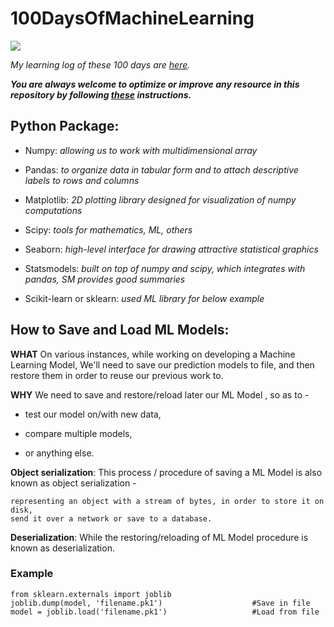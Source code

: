 # 100DaysOfMachineLearning

![](https://hackernoon.com/drafts/e11c20yk.png)


*My learning log of these 100 days are [here](https://github.com/Aman9026/100DaysOfMachineLearning/blob/master/LOG.md).*



***You are always welcome to optimize or improve any resource in this repository by following [these](https://github.com/Aman9026/100DaysOfMachineLearning/blob/master/CONTRIBUTING.md) instructions.***

## Python Package:
* Numpy: *allowing us to work with multidimensional array*

* Pandas: *to organize data in tabular form and to attach descriptive labels to rows and columns*

* Matplotlib: *2D plotting library designed for visualization of numpy computations*

* Scipy: *tools for mathematics, ML, others*

* Seaborn: *high-level interface for drawing attractive statistical graphics*

* Statsmodels: *built on top of numpy and scipy, which integrates with pandas, SM provides good summaries*

* Scikit-learn or sklearn: *used ML library for below example*


## How to Save and Load ML Models:

**WHAT** On various instances, while working on developing a Machine Learning Model, 
We'll need to save our prediction models to file, and then restore them in order to reuse our previous work to.

**WHY** We need to save and restore/reload later our ML Model , so as to -

* test our model on/with new data,

* compare multiple models,

* or anything else.

**Object serialization**: This process / procedure of saving a ML Model is also known as object serialization - 
```
representing an object with a stream of bytes, in order to store it on disk, 
send it over a network or save to a database.
```
**Deserialization**: While the restoring/reloading of ML Model procedure is known as deserialization.

### Example
```
from sklearn.externals import joblib
joblib.dump(model, 'filename.pk1')                    #Save in file  
model = joblib.load('filename.pk1')                   #Load from file
```
